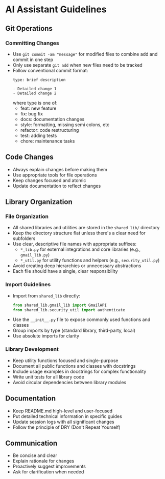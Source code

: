 # AI Assistant Guidelines

## Git Operations

### Committing Changes
- Use `git commit -am "message"` for modified files to combine add and commit in one step
- Only use separate `git add` when new files need to be tracked
- Follow conventional commit format:
  ```
  type: brief description

  - Detailed change 1
  - Detailed change 2
  ```
  where type is one of:
  - feat: new feature
  - fix: bug fix
  - docs: documentation changes
  - style: formatting, missing semi colons, etc
  - refactor: code restructuring
  - test: adding tests
  - chore: maintenance tasks

## Code Changes
- Always explain changes before making them
- Use appropriate tools for file operations
- Keep changes focused and atomic
- Update documentation to reflect changes

## Library Organization

### File Organization
- All shared libraries and utilities are stored in the `shared_lib/` directory
- Keep the directory structure flat unless there's a clear need for subfolders
- Use clear, descriptive file names with appropriate suffixes:
  - `*_lib.py` for external integrations and core libraries (e.g., `gmail_lib.py`)
  - `*_util.py` for utility functions and helpers (e.g., `security_util.py`)
- Avoid creating deep hierarchies or unnecessary abstractions
- Each file should have a single, clear responsibility

### Import Guidelines
- Import from `shared_lib` directly:
  ```python
  from shared_lib.gmail_lib import GmailAPI
  from shared_lib.security_util import authenticate
  ```
- Use the `__init__.py` file to expose commonly used functions and classes
- Group imports by type (standard library, third-party, local)
- Use absolute imports for clarity

### Library Development
- Keep utility functions focused and single-purpose
- Document all public functions and classes with docstrings
- Include usage examples in docstrings for complex functionality
- Write unit tests for all library code
- Avoid circular dependencies between library modules

## Documentation
- Keep README.md high-level and user-focused
- Put detailed technical information in specific guides
- Update session logs with all significant changes
- Follow the principle of DRY (Don't Repeat Yourself)

## Communication
- Be concise and clear
- Explain rationale for changes
- Proactively suggest improvements
- Ask for clarification when needed
